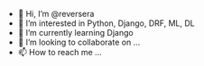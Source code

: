 - 👋 Hi, I’m @reversera
- 👀 I’m interested in Python, Django, DRF, ML, DL
- 🌱 I’m currently learning Django
- 💞️ I’m looking to collaborate on ...
- 📫 How to reach me ...

<!---
reversera/reversera is a ✨ special ✨ repository because its `README.md` (this file) appears on your GitHub profile.
You can click the Preview link to take a look at your changes.
--->
